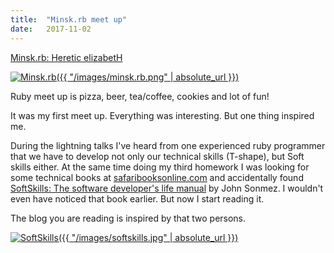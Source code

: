 ```yaml
---
title:  "Minsk.rb meet up"
date:   2017-11-02
---
```

[Minsk.rb: Heretic elizabetH][HH]

[![Minsk.rb]({{ "/images/minsk.rb.png" | absolute_url }})][Minsk.rb]

Ruby meet up is pizza, beer, tea/coffee, cookies and lot of fun!

It was my first meet up. Everything was interesting. But one thing inspired me.

During the lightning talks I've heard from one experienced ruby programmer that we have to develop not only our technical skills (T-shape), but Soft skills either.
At the same time doing my third homework I was looking for some technical books at [safaribooksonline.com][Safaribooks] and accidentally found [SoftSkills: The software developer's life manual][SoftSkills] by John Sonmez.
I wouldn't even have noticed that book earlier. But now I start reading it.

The blog you are reading is inspired by that two persons.

[![SoftSkills]({{ "/images/softskills.jpg" | absolute_url }})][SoftSkills]

[Minsk.rb]: https://www.facebook.com/minskruby/
[HH]: https://www.facebook.com/events/281660829008006/
[Safaribooks]: https://www.safaribooksonline.com
[SoftSkills]: https://www.safaribooksonline.com/library/view/soft-skills-the/9781617292392/

